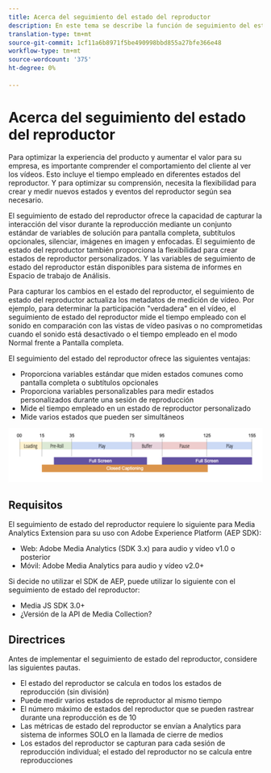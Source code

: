 ```yaml
---
title: Acerca del seguimiento del estado del reproductor
description: En este tema se describe la función de seguimiento del estado del reproductor, que incluye requisitos y guías para implementar y estados del reproductor de sistema de informes.
translation-type: tm+mt
source-git-commit: 1cf11a6b8971f5be490998bbd855a27bfe366e48
workflow-type: tm+mt
source-wordcount: '375'
ht-degree: 0%

---
```



# Acerca del seguimiento del estado del reproductor

Para optimizar la experiencia del producto y aumentar el valor para su empresa, es importante comprender el comportamiento del cliente al ver los vídeos. Esto incluye el tiempo empleado en diferentes estados del reproductor.  Y para optimizar su comprensión, necesita la flexibilidad para crear y medir nuevos estados y eventos del reproductor según sea necesario.

El seguimiento de estado del reproductor ofrece la capacidad de capturar la interacción del visor durante la reproducción mediante un conjunto estándar de variables de solución para pantalla completa, subtítulos opcionales, silenciar, imágenes en imagen y enfocadas.  El seguimiento de estado del reproductor también proporciona la flexibilidad para crear estados de reproductor personalizados.  Y las variables de seguimiento de estado del reproductor están disponibles para sistema de informes en Espacio de trabajo de Análisis.

Para capturar los cambios en el estado del reproductor, el seguimiento de estado del reproductor actualiza los metadatos de medición de vídeo. Por ejemplo, para determinar la participación &quot;verdadera&quot; en el vídeo, el seguimiento de estado del reproductor mide el tiempo empleado con el sonido en comparación con las vistas de vídeo pasivas o no comprometidas cuando el sonido está desactivado o el tiempo empleado en el modo Normal frente a Pantalla completa.

El seguimiento del estado del reproductor ofrece las siguientes ventajas:

* Proporciona variables estándar que miden estados comunes como pantalla completa o subtítulos opcionales
* Proporciona variables personalizables para medir estados personalizados durante una sesión de reproducción
* Mide el tiempo empleado en un estado de reproductor personalizado
* Mide varios estados que pueden ser simultáneos

![Seguimiento del estado del reproductor](assets/player_state_tracking.png)

## Requisitos

El seguimiento de estado del reproductor requiere lo siguiente para Media Analytics Extension para su uso con Adobe Experience Platform (AEP SDK):
* Web: Adobe Media Analytics (SDK 3.x) para audio y vídeo v1.0 o posterior
* Móvil: Adobe Media Analytics para audio y vídeo v2.0+

Si decide no utilizar el SDK de AEP, puede utilizar lo siguiente con el seguimiento de estado del reproductor:
* Media JS SDK 3.0+
* ¿Versión de la API de Media Collection?

## Directrices

Antes de implementar el seguimiento de estado del reproductor, considere las siguientes pautas.

* El estado del reproductor se calcula en todos los estados de reproducción (sin división)
* Puede medir varios estados de reproductor al mismo tiempo
* El número máximo de estados del reproductor que se pueden rastrear durante una reproducción es de 10 
* Las métricas de estado del reproductor se envían a Analytics para sistema de informes SOLO en la llamada de cierre de medios
* Los estados del reproductor se capturan para cada sesión de reproducción individual; el estado del reproductor no se calcula entre reproducciones 

